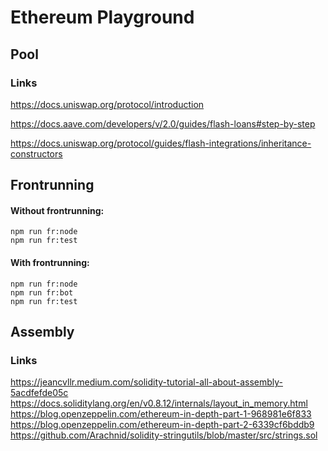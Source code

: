 # Ethereum Playground

## Pool

### Links

https://docs.uniswap.org/protocol/introduction

https://docs.aave.com/developers/v/2.0/guides/flash-loans#step-by-step

https://docs.uniswap.org/protocol/guides/flash-integrations/inheritance-constructors

## Frontrunning

#### Without frontrunning:

```
npm run fr:node
npm run fr:test
```

#### With frontrunning:

```
npm run fr:node
npm run fr:bot
npm run fr:test
```

## Assembly

### Links

https://jeancvllr.medium.com/solidity-tutorial-all-about-assembly-5acdfefde05c
https://docs.soliditylang.org/en/v0.8.12/internals/layout_in_memory.html
https://blog.openzeppelin.com/ethereum-in-depth-part-1-968981e6f833
https://blog.openzeppelin.com/ethereum-in-depth-part-2-6339cf6bddb9
https://github.com/Arachnid/solidity-stringutils/blob/master/src/strings.sol
